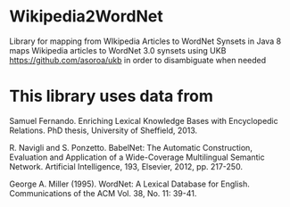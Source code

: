 Wikipedia2WordNet
=================

Library for mapping from WIkipedia Articles to WordNet Synsets in Java 8 maps Wikipedia articles to WordNet 3.0 synsets
using UKB https://github.com/asoroa/ukb in order to disambiguate when needed

This library uses data from
===========================
Samuel Fernando. Enriching Lexical Knowledge Bases with Encyclopedic Relations.
PhD thesis, University of Sheffield, 2013.

R. Navigli and S. Ponzetto. BabelNet: The Automatic Construction, Evaluation and Application of a Wide-Coverage Multilingual Semantic Network.
Artificial Intelligence, 193, Elsevier, 2012, pp. 217-250.

George A. Miller (1995). WordNet: A Lexical Database for English. 
Communications of the ACM Vol. 38, No. 11: 39-41. 

